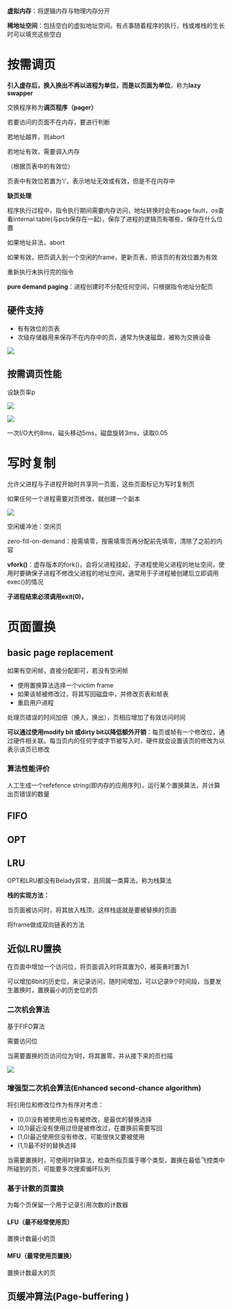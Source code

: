**虚拟内存**：将逻辑内存与物理内存分开

**稀地址空间**：包括空白的虚拟地址空间。有点事随着程序的执行，栈或堆栈的生长时可以填充这些空白



# 按需调页

**引入虚存后，换入换出不再以进程为单位，而是以页面为单位**，称为**lazy swapper**

交换程序称为**调页程序（pager）**

若要访问的页面不在内存，要进行判断

若地址越界，则abort

若地址有效，需要调入内存

（根据页表中的有效位）

页表中有效位若置为‘i‘，表示地址无效或有效，但是不在内存中

**缺页处理**

程序执行过程中，指令执行期间需要内存访问，地址转换时会有page fault，os查看internal table(与pcb保存在一起)，保存了进程的逻辑页有哪些，保存在什么位置

如果地址非法，abort

如果有效，把页调入到一个空闲的frame，更新页表，把该页的有效位置为有效

重新执行未执行完的指令 

**pure demand paging**：进程创建时不分配任何空间，只根据指令地址分配页

 ## 硬件支持

* 有有效位的页表
* 次级存储器用来保存不在内存中的页，通常为快速磁盘，被称为交换设备

![](.\chap9picture\QQ截图20211211171239.png)

## 按需调页性能

设缺页率p

![](.\chap9picture\QQ截图20211211171508.png)



![](.\chap9picture\QQ截图20211211171715.png)

一次I/O大约8ms，磁头移动5ms，磁盘旋转3ms，读取0.05

# 写时复制

允许父进程与子进程开始时共享同一页面，这些页面标记为写时复制页

如果任何一个进程需要对页修改，就创建一个副本

![](.\chap9picture\QQ截图20211212205123.png)

空闲缓冲池：空闲页

zero-fill-on-demand：按需填零，按需填零页再分配前先填零，清除了之前的内容

**vfork()**：虚存版本的fork()，会将父进程挂起，子进程使用父进程的地址空间，使用时要确保子进程不修改父进程的地址空间，通常用于子进程被创建后立即调用exec()的情况

**子进程结束必须调用exit(0)，**

# 页面置换

## basic page replacement

如果有空闲帧，直接分配即可，若没有空闲帧

* 使用置换算法选择一个victim frame
* 如果该帧被修改过，将其写回磁盘中，并修改页表和帧表
* 重启用户进程

处理页错误的时间加倍（换入，换出），页相应增加了有效访问时间

**可以通过使用modify bit 或dirty bit以降低额外开销**：每页或帧有一个修改位，通过硬件相关联。每当页内的任何字或字节被写入时，硬件就会设置该页的修改为以表示该页已修改

### 算法性能评价

人工生成一个refefence string(即内存的应用序列)，运行某个置换算法，并计算出页错误的数量

## FIFO

## OPT

## LRU

OPT和LRU都没有Belady异常，且同属一类算法，称为栈算法

**栈的实现方法：**

当页面被访问时，将其放入栈顶，这样栈底就是要被替换的页面

将frame做成双向链表的方法

## 近似LRU置换

在页面中增加一个访问位，将页面调入时将其置为0，被英勇时置为1

可以增加8bit的历史位，来记录访问，随时间增加，可以记录9个时间段，当要发生置换时，置换最小的历史位的页

### 二次机会算法

基于FIFO算法

需要访问位

当需要置换的页访问位为1时，将其置零，并从接下来的页扫描

![](.\chap9picture\QQ截图20211213110437.png)

### 增强型二次机会算法(Enhanced second-chance algorithm)

将引用位和修改位作为有序对考虑：

* (0,0)没有被使用也没有被修改，是最优的替换选择
* (0,1)最近没有使用过但是被修改过，在置换前需要写回
* (1,0)最近使用但没有修改，可能很快又要被使用
* (1,1)最不好的替换选择

当需要置换时，可使用时钟算法，检查所指页属于哪个类型，置换在最低飞控类中所碰到的页，可能要多次搜索循环队列

### 基于计数的页置换

为每个页保留一个用于记录引用次数的计数器

#### LFU（最不经常使用页）

置换计数最小的页

#### MFU（最常使用页置换）

置换计数最大的页

## 页缓冲算法(Page-buffering )



